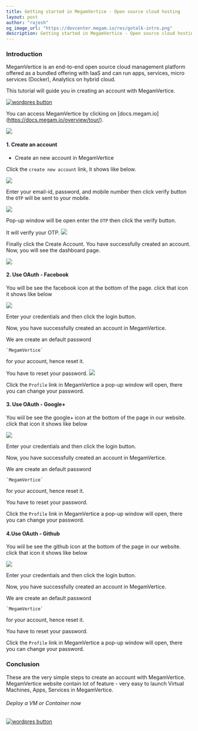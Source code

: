 ```yaml
---
title: Getting started in MegamVertice - Open source cloud hosting
layout: post
author: "rajesh"
og_image_url: "https://devcenter.megam.io/res/gotalk-intro.png"
description: Getting started in MegamVertice - Open source cloud hosting
---
```


### Introduction

MegamVertice is an end-to-end open source cloud management platform offered as a bundled offering with IaaS and can run apps, services, micro services (Docker), Analytics on hybrid cloud.

This tutorial will guide you in creating an account with MegamVertice.

<a href="https://docs.megam.io/installation/prequisites/" target="_blank">
<img src="https://s3-ap-southeast-1.amazonaws.com/megampub/images/vertice/DEPLOY-TO-MEGAM-VERTICE-BIG.png" alt="wordpres button" /></a>


You can access MegamVertice by clicking on [docs.megam.io] (https://docs.megam.io/overview/tour/).

![](/content/images/2016/05/s1-1.png)

#### 1. Create an account

* Create an new account in MegamVertice

Click the `create new account` link, it shows like below.

![](/content/images/2016/05/s2.png)

Enter your email-id, password, and mobile number then click verify button the `OTP` will be sent to your mobile.

![](/content/images/2016/05/s3.png)

Pop-up window will be open enter the `OTP` then click the verify button.

It will verify your OTP.
![](/content/images/2016/05/s5.png)

Finally click the Create Account. You have successfully created an account. Now, you will see the dashboard page.

![](/content/images/2016/05/s6.png)

#### 2. Use OAuth - Facebook

You will be see the facebook icon at the bottom of the page. click that icon it shows like below

![](/content/images/2016/05/s1-1-1-1.png)

Enter your credentials and then click the login button.

Now, you have successfully created an account in MegamVertice.

We are create an default password

	`MegamVertice`

 for your account, hence reset it.

 You have to reset your password.
![](/content/images/2016/05/profile.jpg)

Click the `Profile` link in MegamVertice a pop-up window will open, there you can change your password.

#### 3. Use OAuth - Google+

You wiil be see the google+ icon at the bottom of the page in our website. click that icon it shows like below

![](/content/images/2016/05/signin.jpg)

Enter your credentials and then click the login button.

Now, you have successfully created an account in MegamVertice.

We are create an default password

	`MegamVertice`

 for your account, hence reset it.

 You have to reset your password.

 Click the `Profile` link in MegamVertice a pop-up window will open, there you can change your password.

#### 4.Use OAuth - Github

You wiil be see the github icon at the bottom of the page in our website. click that icon it shows like below

![](/content/images/2016/05/s1-3.png)

Enter your credentials and then click the login button.

Now, you have successfully created an account in MegamVertice.

We are create an default password

	`MegamVertice`

 for your account, hence reset it.

 You have to reset your password.

 Click the `Profile` link in MegamVertice a pop-up window will open, there you can change your password.


### Conclusion

These are the very simple steps to create an account with MegamVertice. MegamVertice website contain lot of feature - very easy to launch Virtual Machines, Apps, Services in MegamVertice.

###### Deploy a VM or Container now

<a href="https://docs.megam.io/installation/prequisites/" target="_blank">
<img src="https://s3-ap-southeast-1.amazonaws.com/megampub/images/vertice/DEPLOY-TO-MEGAM-VERTICE-BIG.png" alt="wordpres button" /></a>
